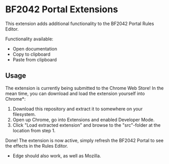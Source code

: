# BF2042 Portal Extensions
This extension adds additional functionality to the BF2042 Portal Rules Editor.

Functionality available:
- Open documentation
- Copy to clipboard
- Paste from clipboard

## Usage
The extension is currently being submitted to the Chrome Web Store! In the mean time, you can download and load the extension yourself into Chrome*:

1. Download this repository and extract it to somewhere on your filesystem.
2. Open up Chrome, go into Extensions and enabled Developer Mode.
3. Click "Load extracted extension" and browse to the "src"-folder at the location from step 1.

Done! The extension is now active, simply refresh the BF2042 Portal to see the effects in the Rules Editor.

* Edge should also work, as well as Mozilla.